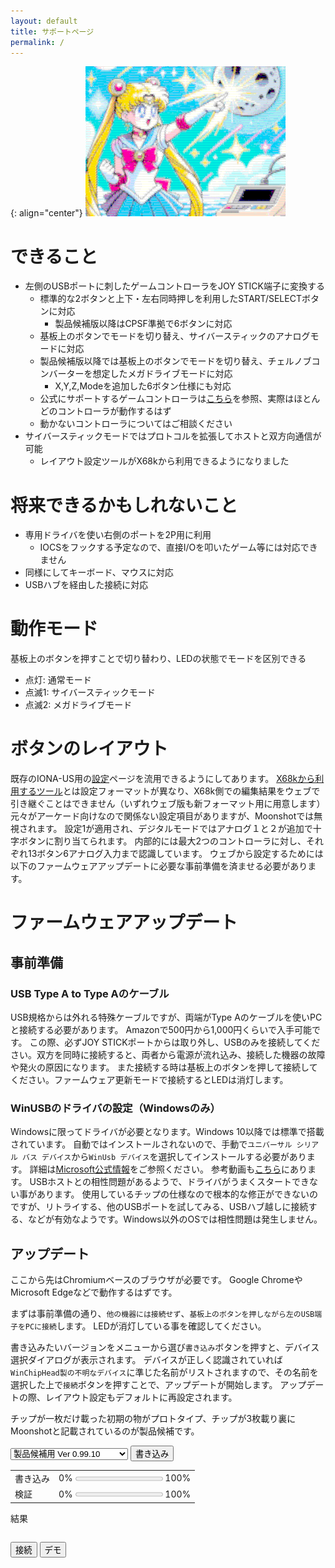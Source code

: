 ```yaml
---
layout: default
title: サポートページ
permalink: /
---
```

{: align="center"}
![Moonshot](MS1.png)

# できること
- 左側のUSBポートに刺したゲームコントローラをJOY STICK端子に変換する
  + 標準的な2ボタンと上下・左右同時押しを利用したSTART/SELECTボタンに対応
    * 製品候補版以降はCPSF準拠で6ボタンに対応
  + 基板上のボタンでモードを切り替え、サイバースティックのアナログモードに対応
  + 製品候補版以降では基板上のボタンでモードを切り替え、チェルノブコンバーターを想定したメガドライブモードに対応
    * X,Y,Z,Modeを追加した6ボタン仕様にも対応
  + 公式にサポートするゲームコントローラは[こちら](https://toyoshim.github.io/iona-us/firmware)を参照、実際はほとんどのコントローラが動作するはず
  + 動かないコントローラについてはご相談ください
- サイバースティックモードではプロトコルを拡張してホストと双方向通信が可能
  + レイアウト設定ツールがX68kから利用できるようになりました

# 将来できるかもしれないこと
- 専用ドライバを使い右側のポートを2P用に利用
  + IOCSをフックする予定なので、直接I/Oを叩いたゲーム等には対応できません
- 同様にしてキーボード、マウスに対応
- USBハブを経由した接続に対応

# 動作モード
基板上のボタンを押すことで切り替わり、LEDの状態でモードを区別できる
- 点灯: 通常モード
- 点滅1: サイバースティックモード
- 点滅2: メガドライブモード

# ボタンのレイアウト
既存のIONA-US用の[設定](https://toyoshim.github.io/iona-us/setting)ページを流用できるようにしてあります。
[X68kから利用するツール](https://github.com/toyoshim/Moonshot/tree/main/tools)とは設定フォーマットが異なり、X68k側での編集結果をウェブで引き継ぐことはできません（いずれウェブ版も新フォーマット用に用意します）
元々がアーケード向けなので関係ない設定項目がありますが、Moonshotでは無視されます。
設定1が適用され、デジタルモードではアナログ１と２が追加で十字ボタンに割り当てられます。
内部的には最大2つのコントローラに対し、それぞれ13ボタン6アナログ入力まで認識しています。
ウェブから設定するためには以下のファームウェアアップデートに必要な事前準備を済ませる必要があります。

# ファームウェアアップデート
## 事前準備
### USB Type A to Type Aのケーブル
USB規格からは外れる特殊ケーブルですが、両端がType Aのケーブルを使いPCと接続する必要があります。
Amazonで500円から1,000円くらいで入手可能です。
この際、必ずJOY STICKポートからは取り外し、USBのみを接続してください。双方を同時に接続すると、両者から電源が流れ込み、接続した機器の故障や発火の原因になります。
また接続する時は基板上のボタンを押して接続してください。ファームウェア更新モードで接続するとLEDは消灯します。

### WinUSBのドライバの設定（Windowsのみ）
Windowsに限ってドライバが必要となります。Windows 10以降では標準で搭載されています。
自動ではインストールされないので、手動で`ユニバーサル シリアル バス デバイス`から`WinUsb デバイス`を選択してインストールする必要があります。
詳細は[Microsoft公式情報](https://learn.microsoft.com/ja-jp/windows-hardware/drivers/usbcon/winusb-installation#installing-winusb-by-specifying-the-system-provided-device-class)をご参照ください。
参考動画も[こちら](https://www.youtube.com/watch?v=5yzpc2vI_94)にあります。
USBホストとの相性問題があるようで、ドライバがうまくスタートできない事があります。
使用しているチップの仕様なので根本的な修正ができないのですが、リトライする、他のUSBポートを試してみる、USBハブ越しに接続する、などが有効なようです。Windows以外のOSでは相性問題は発生しません。

## アップデート
ここから先はChromiumベースのブラウザが必要です。
Google ChromeやMicrosoft Edgeなどで動作するはずです。

まずは事前準備の通り、`他の機器には接続せず`、`基板上のボタンを押しながら左のUSB端子をPCに接続`します。
LEDが消灯している事を確認してください。

書き込みたいバージョンをメニューから選び`書き込み`ボタンを押すと、デバイス選択ダイアログが表示されます。
デバイスが正しく認識されていれば`WinChipHead製の不明なデバイス`に準じた名前がリストされますので、その名前を選択した上で`接続`ボタンを押すことで、アップデートが開始します。
アップデートの際、レイアウト設定もデフォルトに再設定されます。

チップが一枚だけ載った初期の物がプロトタイプ、チップが3枚載り裏にMoonshotと記載されているのが製品候補です。

<script src="https://toyoshim.github.io/CH559Flasher.js/CH559Flasher.js"></script>
<script>
async function flash() {
  const firmwares = [
    'firmwares/ms_v0_99_8.bin',
    'firmwares/ms_v0_99_9.bin',
    'firmwares/ms_v0_99_10.bin',
    'firmwares/ms2_v0_99_8.bin',
    'firmwares/ms2_v0_99_9.bin',
    'firmwares/ms2_v0_99_10.bin',
  ];
  const data = [
    'firmwares/data.bin',
    'firmwares/data2.bin',
    'firmwares/data2.bin',
    'firmwares/data.bin',
    'firmwares/data2.bin',
    'firmwares/data2.bin',
  ];
  const progressWrite = document.getElementById('progress_write');
  const progressVerify = document.getElementById('progress_verify');
  const error = document.getElementById('error');
  progressWrite.value = 0;
  progressVerify.value = 0;
  error.innerText = '';

  const flasher = new CH559Flasher();
  await flasher.connect();

  await flasher.eraseData();
  const data_url = data[document.getElementById('version').selectedIndex];
  const data_response = await fetch(data_url);
  if (data_response.ok) {
    const data_bin = await data_response.arrayBuffer();
    for (let i = 0; i < 1024; i += 32) {
      await flasher.writeDataInRange(i, data_bin.slice(i, i + 32));
    }
  }

  await flasher.erase();
  const url = firmwares[document.getElementById('version').selectedIndex];
  const response = await fetch(url);
  if (response.ok) {
    const bin = await response.arrayBuffer();
    await flasher.write(bin, rate => progressWrite.value = rate);
    await flasher.verify(bin, rate => progressVerify.value = rate);
    error.innerText = flasher.error ? flasher.error : '成功';
  } else {
    error.innerText = 'ファームウェアが見つかりません';
  }
}
</script>

<select id="version">
<option>プロトタイプ用 Ver 0.99.8</option>
<option>プロトタイプ用 Ver 0.99.9</option>
<option>プロトタイプ用 Ver 0.99.10</option>
<option>製品候補用 Ver 0.99.8</option>
<option>製品候補用 Ver 0.99.9</option>
<option selected>製品候補用 Ver 0.99.10</option>
</select>
<button onclick="flash();">書き込み</button>

| | |
|-|-|
|書き込み|0% <progress id="progress_write" max=1 value=0></progress> 100%|
|検証|0% <progress id="progress_verify" max=1 value=0></progress> 100%|

結果
<pre id="error"></pre>

<button id="connect">接続</button>
<button id="demo">デモ</button>
<pre id="console" align="center"></pre>

<style type="text/css">
@font-face {
  font-family: 'Elisa8';
  src: url('JF-Dot-Elisa8.ttf') format('truetype');
}

pre.console-line {
  margin: 0;
  padding: 0;
  border: 0;
  font-size: 12px;
  font-family: 'Elisa8', monospace;
  line-height: 1;
  box-shadow: none;
  text-shadow: 0 0 1rem #0f0, 0 0 1rem #00f;
}
</style>
<script type="text/javascript" src="./console.js"></script>
<script type="text/javascript" src="./io.js"></script>
<script type="text/javascript">
  var Module = {
    console: new Console(96, 32, document.getElementById('console')),
    io: new IO(this.console),
    print: (text) => {},
    printErr: (text) => {},
    ms_comm: async (len, cmd_ptr, res_ptr) => {
      if (!this.Module.io.connected()) {
        return 128;
      }
      this.Module.HEAPU8[res_ptr + 0] = 0xff;
      this.Module.HEAPU8[res_ptr + 1] = 0x00;
      this.Module.HEAPU8[res_ptr + 2] = 0x00;
      this.Module.HEAPU8[res_ptr + 3] = 0x00;
      this.Module.HEAPU8[res_ptr + 4] = 0x00;
      this.Module.HEAPU8[res_ptr + 5] = 0xff;
      let error = 0;
      for (let i = 0; i < len; ++i) {
        let result = await this.Module.io.comm(this.Module.HEAPU8[cmd_ptr + i]);
        if (!result) {
          error = 129;
          break;
        }
        this.Module.HEAPU8[res_ptr + 4 * i + 6] = result[0];
        this.Module.HEAPU8[res_ptr + 4 * i + 7] = result[1];
        this.Module.HEAPU8[res_ptr + 4 * i + 8] = result[2];
        this.Module.HEAPU8[res_ptr + 4 * i + 9] = result[3];
      }
      if (this.Module.io.demo) {
        return new Promise((resolve, reject) => {
          setTimeout(e => {
            resolve(error);
          }, 1);
        });
      }
      return error;
    },
    bitsns: bitsns => {
      return this.Module.io.iocs_bitsns(bitsns);
    },
    preRun: () => {
      this.printChar = (stream, curr) => {
        this.Module.console.print(stream, String.fromCharCode(curr));
      };
    },
    postRun: () => {
      window.console.log(this);
    },
  };
  document.getElementById('connect').addEventListener('click', async e => {
    await Module.io.connect();
    if (Module.io.connected()) {
      Module._main();
    }
  });
  document.getElementById('demo').addEventListener('click', async e => {
    Module.io.demo = true;
    if (Module.io.connected()) {
      Module._main();
    }
  });
</script>
<script async type="text/javascript" src="msconf.js"></script>